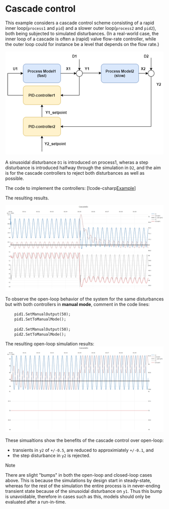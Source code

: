 # Cascade control

This example considers a cascade control scheme consisting of a rapid inner loop(``process1`` and ``pid``) 
and a slower outer loop(``process2`` and ``pid2``), both being subjected to simulated disturbances.
(In a real-world case, the inner loop of a cascade is often a (rapid) valve flow-rate controller, 
while the outer loop could for instance be a level that depends on the flow rate.) 

![Cascade system](/images/ex_cascade.png)

A sinusoidal disturbance ``D1`` is introduced on process1, wheras a step disturbance is introduced halfway through 
the simulation in ``D2``, and the aim is for the cascade controllers to reject both disturbances as well as possible. 

The code to implement the controllers:
[!code-csharp[Example](../TimeSeriesAnalysis.Tests/Examples/ProcessControl.cs?name=CascadeControl)]

The resulting results.

![Cascade system](/images/ex_cascade_results.png)


To observe the open-loop behavior of the system for the same disturbances but with both controllers in **manual mode**, 
comment in the code lines:

```
    pid1.SetManualOutput(50);
    pid1.SetToManualMode();

    pid2.SetManualOutput(50);
    pid2.SetToManualMode();
```

The resulting open-loop simulation results:
![Cascade system](/images/ex_cascade_open_loop_results.png)

These simualtions show the benefits of the cascade control over open-loop:
- transients in ``y2`` of ``+/-0.5``, are reduced to approximiately ``+/-0.1``, and
- the step disturbance in ``y2`` is rejected.

> [!Note]
> There are slight "bumps" in both the open-loop and closed-loop cases above. 
> This is because the simulations by design start in steady-state, whereas for the rest of the simulation the 
> entire process is in never-ending transient state because of the sinusoidal disturbance on ``y1``.
> Thus this bump is unavoidable, therefore in cases such as this, models should only be evaluated after a run-in-time. 



